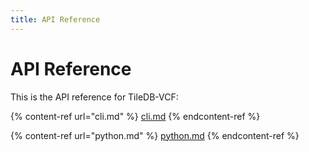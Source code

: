 ```yaml
---
title: API Reference
---
```


# API Reference

This is the API reference for TileDB-VCF:

{% content-ref url="cli.md" %}
[cli.md](cli.md)
{% endcontent-ref %}

{% content-ref url="python.md" %}
[python.md](python.md)
{% endcontent-ref %}
